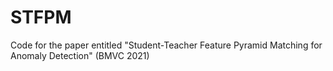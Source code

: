 # STFPM
Code for the paper entitled "Student-Teacher Feature Pyramid Matching for Anomaly Detection" (BMVC 2021)
